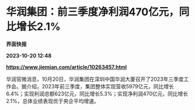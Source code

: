 # 华润集团：前三季度净利润470亿元，同比增长2.1%
**界面快报**

**2023-10-20 12:48**

**https://www.jiemian.com/article/10263457.html**

华润官微消息，10月20日，华润集团在深圳中国华润大厦召开了2023年三季度工作会。据介绍，2023年前三季度，集团整体实现营收5979亿元，同比增长6.4%；实现利润总额623亿元，同比增长5.3%；实现净利润470亿元，同比增长2.1%，总体业绩表现优于央企平均增速。